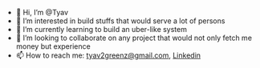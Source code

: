 - 👋 Hi, I’m @Tyav
- 👀 I’m interested in build stuffs that would serve a lot of persons
- 🌱 I’m currently learning to build an uber-like system
- 💞️ I’m looking to collaborate on any project that would not only fetch me money but experience
- 📫 How to reach me: tyav2greenz@gmail.com, [Linkedin](https://www.linkedin.com/in/tyavmoses)

<!---
Tyav/Tyav is a ✨ special ✨ repository because its `README.md` (this file) appears on your GitHub profile.
You can click the Preview link to take a look at your changes.
--->
